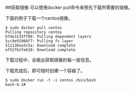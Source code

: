 ##获取镜像
可以使用docker pull命令来预先下载所需要的镜像。

下面的例子下载一个centos镜像。
```
$ sudo docker pull centos
Pulling repository centos
b7de3133ff98: Pulling dependent layers
5cc9e91966f7: Pulling fs layer
511136ea3c5a: Download complete
ef52fb1fe610: Download complete
```
下载过程中，会输出获取镜像的每一层信息。

下载完成后，即可随时创建一个容器了。
```
$ sudo docker run -t -i centos /bin/bash
bash-4.1#
```
